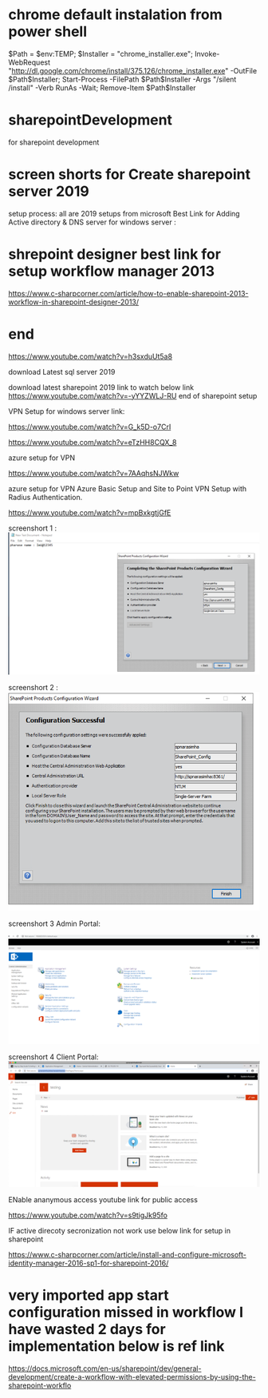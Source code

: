 # chrome default instalation from power shell

$Path = $env:TEMP; $Installer = "chrome_installer.exe"; Invoke-WebRequest "http://dl.google.com/chrome/install/375.126/chrome_installer.exe" -OutFile $Path\$Installer; Start-Process -FilePath $Path\$Installer -Args "/silent /install" -Verb RunAs -Wait; Remove-Item $Path\$Installer

# sharepointDevelopment
for sharepoint development
# screen shorts for Create sharepoint server 2019

setup process: all are 2019 setups from microsoft 
Best Link for Adding Active directory & DNS server for windows server :

# shrepoint designer best link for setup workflow manager 2013

https://www.c-sharpcorner.com/article/how-to-enable-sharepoint-2013-workflow-in-sharepoint-designer-2013/

# end

https://www.youtube.com/watch?v=h3sxduUt5a8

download Latest sql server 2019

download latest sharepoint 2019   link to watch below link https://www.youtube.com/watch?v=-yYYZWLJ-RU
end of sharepoint setup

VPN Setup for windows server link:

https://www.youtube.com/watch?v=G_k5D-o7CrI

https://www.youtube.com/watch?v=eTzHH8CQX_8

azure setup for VPN

https://www.youtube.com/watch?v=7AAqhsNJWkw

azure setup for VPN 
Azure Basic Setup and Site to Point VPN Setup with Radius Authentication.

https://www.youtube.com/watch?v=mpBxkgtjGfE

screenshort 1 :
![](images/Screenshot%202020-05-15%20at%205.50.09%20PM.png)

screenshort 2 :
![](images/Screenshot%202020-05-15%20at%206.03.39%20PM.png)

screenshort 3 Admin Portal:

![](images/Screenshot%202020-05-15%20at%206.50.16%20PM.png)

screenshort 4 Client Portal:
![](images/Screenshot%202020-05-15%20at%206.42.57%20PM.png)

ENable ananymous access youtube link for public access

https://www.youtube.com/watch?v=s9tigJk95fo


IF active direcoty secronization not work use below link for setup in sharepoint

https://www.c-sharpcorner.com/article/install-and-configure-microsoft-identity-manager-2016-sp1-for-sharepoint-2016/


# very imported app start configuration missed in workflow I have wasted 2 days for implementation below is ref link

https://docs.microsoft.com/en-us/sharepoint/dev/general-development/create-a-workflow-with-elevated-permissions-by-using-the-sharepoint-workflo
